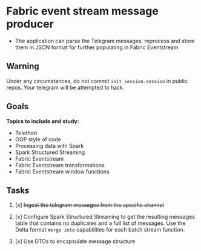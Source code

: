 # Fabric event stream message producer

- The application can parse the Telegram messages, reprocess and store them in JSON format for further populating in Fabric Eventstream 

## Warning
Under any circumstances, do not commit `init_session.session` in public repos. Your telegram will be attempted to hack.

## Goals

**Topics to include and study:**
- Telethon
- OOP style of code
- Processing data with Spark
- Spark Structured Streaming
- Fabric Eventstream
- Fabric Eventstream transformations
- Fabric Eventstream window functions

## Tasks

1. [x] ~~Ingest the telegram messages from the specific channel~~

2. [x] Configure Spark Structured Streaming to get 
the resulting messages table that contains no duplicates 
and a full list of messages. Use the Delta format `merge into` 
capabilities for each batch stream function. 

3. [x] Use DTOs to encapsulate message structure

